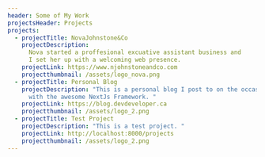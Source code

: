 ```yaml
---
header: Some of My Work
projectsHeader: Projects
projects:
  - projectTitle: NovaJohnstone&Co
    projectDescription:
      Nova started a proffesional excuative assistant business and
      I set her up with a welcoming web presence.
    projectLink: https://www.njohnstoneandco.com
    projectthumbnail: /assets/logo_nova.png
  - projectTitle: Personal Blog
    projectDescription: "This is a personal blog I post to on the occasion built
      with the awesome NextJs Framework. "
    projectLink: https://blog.devdeveloper.ca
    projectthumbnail: /assets/logo_2.png
  - projectTitle: Test Project
    projectDescription: "This is a test project. "
    projectLink: http://localhost:8000/projects
    projectthumbnail: /assets/logo_2.png
---
```


